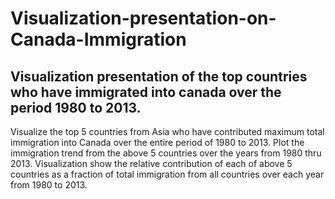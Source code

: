 # Visualization-presentation-on-Canada-Immigration
## Visualization presentation of the top countries who have immigrated into canada over the period 1980 to 2013.
Visualize the top 5 countries from Asia who have contributed maximum total immigration into Canada over the entire period of 1980 to 2013.
Plot the immigration trend from the above 5 countries over the years from 1980 thru 2013.
Visualization show the relative contribution of each of above 5 countries as a fraction of total immigration from all countries over
each year from 1980 to 2013.

